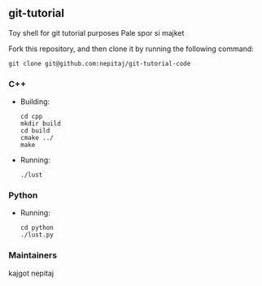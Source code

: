 ## git-tutorial
Toy shell for git tutorial purposes
Pale spor si majket

Fork this repository, and then clone it by running the following command:

    git clone git@github.com:nepitaj/git-tutorial-code

### C++
* Building:

      cd cpp
      mkdir build
      cd build
      cmake ../
      make

* Running:

      ./lust

### Python

* Running:

      cd python
      ./lust.py

### Maintainers


kajgot
nepitaj

